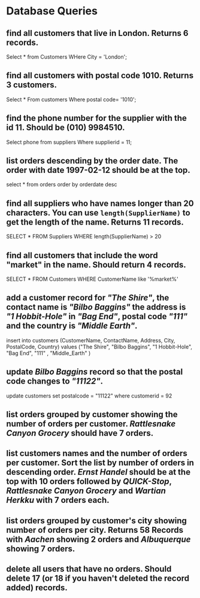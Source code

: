 # Database Queries

## find all customers that live in London. Returns 6 records.

Select \* from Customers
WHere City = 'London';

## find all customers with postal code 1010. Returns 3 customers.

Select \* From customers Where postal code= '1010';

## find the phone number for the supplier with the id 11. Should be (010) 9984510.

Select phone from suppliers Where supplierid = 11;

## list orders descending by the order date. The order with date 1997-02-12 should be at the top.

select \* from orders order by orderdate desc

## find all suppliers who have names longer than 20 characters. You can use `length(SupplierName)` to get the length of the name. Returns 11 records.

SELECT \* FROM Suppliers WHERE length(SupplierName) > 20

## find all customers that include the word "market" in the name. Should return 4 records.

SELECT \* FROM Customers WHERE CustomerName like '%market%'

## add a customer record for _"The Shire"_, the contact name is _"Bilbo Baggins"_ the address is _"1 Hobbit-Hole"_ in _"Bag End"_, postal code _"111"_ and the country is _"Middle Earth"_.

insert into customers (CustomerName, ContactName, Address, City, PostalCode, Country) values ("The Shire", "Bilbo Baggins", "1 Hobbit-Hole", "Bag End", "111" , "Middle_Earth" )

## update _Bilbo Baggins_ record so that the postal code changes to _"11122"_.

update customers set postalcode = "11122" where customerid = 92

## list orders grouped by customer showing the number of orders per customer. _Rattlesnake Canyon Grocery_ should have 7 orders.

## list customers names and the number of orders per customer. Sort the list by number of orders in descending order. _Ernst Handel_ should be at the top with 10 orders followed by _QUICK-Stop_, _Rattlesnake Canyon Grocery_ and _Wartian Herkku_ with 7 orders each.

## list orders grouped by customer's city showing number of orders per city. Returns 58 Records with _Aachen_ showing 2 orders and _Albuquerque_ showing 7 orders.

## delete all users that have no orders. Should delete 17 (or 18 if you haven't deleted the record added) records.
